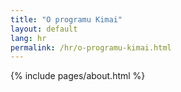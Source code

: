 ```yaml
---
title: "O programu Kimai"
layout: default
lang: hr
permalink: /hr/o-programu-kimai.html
---
```


{% include pages/about.html %}
